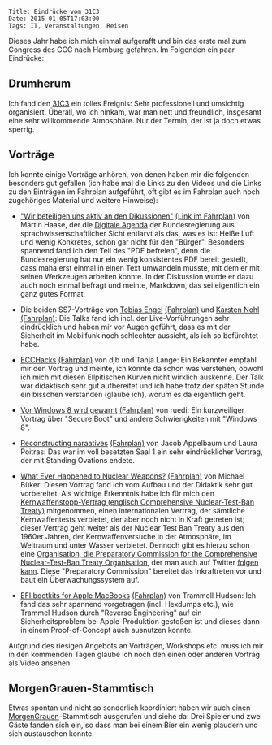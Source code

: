 	Title: Eindrücke vom 31C3
	Date: 2015-01-05T17:03:00
	Tags: IT, Veranstaltungen, Reisen

Dieses Jahr habe ich mich einmal aufgerafft und bin das erste mal zum
Congress des CCC nach Hamburg gefahren. Im Folgenden ein paar
Eindrücke:

<!-- more -->

## Drumherum

Ich fand den [31C3](http://events.ccc.de/congress/2014/wiki/Main_Page) ein tolles Ereignis: Sehr professionell und
umsichtig organisiert. Überall, wo ich hinkam, war man nett und
freundlich, insgesamt eine sehr willkommende Atmosphäre. Nur der
Termin, der ist ja doch etwas sperrig.

## Vorträge

Ich konnte einige Vorträge anhören, von denen haben mir die folgenden
besonders gut gefallen (ich habe mal die Links zu den Videos und die Links zu den Einträgen im Fahrplan aufgeführt, oft gibt es im Fahrplan auch noch zugehöriges Material und weitere Hinweise): 

 * ["Wir beteiligen uns aktiv an den Dikussionen"](http://media.ccc.de/browse/congress/2014/31c3_-_6264_-_de_-_saal_1_-_201412271245_-_wir_beteiligen_uns_aktiv_an_den_diskussionen_-_martin_haase_maha.html) [(Link im Fahrplan)](http://events.ccc.de/congress/2014/Fahrplan/events/6264.html) von Martin Haase, der die [Digitale Agenda](http://www.digitale-agenda.de/) der Bundesregierung aus sprachwissenschaftlicher Sicht entlarvt als das, was es ist: Heiße Luft und wenig Konkretes, schon gar nicht für den "Bürger". Besonders spannend fand ich den Teil des "PDF befreien", denn die Bundesregierung hat nur ein wenig konsistentes PDF bereit gestellt, dass maha erst einmal in einen Text umwandeln musste, mit dem er mit seinen Werkzeugen arbeiten konnte. In der Diskussion wurde er dazu auch noch einmal befragt und meinte, Markdown, das sei eigentlich ein ganz gutes Format. 
	 
  * Die beiden SS7-Vorträge von [Tobias Engel](http://media.ccc.de/browse/congress/2014/31c3_-_6249_-_en_-_saal_1_-_201412271715_-_ss7_locate_track_manipulate_-_tobias_engel.html) [(Fahrplan)](http://events.ccc.de/congress/2014/Fahrplan/events/6249.html) und [Karsten Nohl](http://media.ccc.de/browse/congress/2014/31c3_-_6122_-_en_-_saal_1_-_201412271830_-_mobile_self-defense_-_karsten_nohl.html) [(Fahrplan)](http://events.ccc.de/congress/2014/Fahrplan/events/6122.html): Die Talks fand ich incl. der Live-Vorführungen sehr eindrücklich und haben mir vor Augen geführt, dass es mit der Sicherheit im Mobilfunk noch schlechter aussieht, als ich so befürchtet habe.
  
  * [ECCHacks](http://media.ccc.de/browse/congress/2014/31c3_-_6369_-_en_-_saal_1_-_201412272145_-_ecchacks_-_djb_-_tanja_lange.html) [(Fahrplan)](http://events.ccc.de/congress/2014/Fahrplan/events/6369.html) von djb und Tanja Lange: Ein Bekannter empfahl mir den Vortrag und meinte, ich könnte da schon was verstehen, obwohl ich mich mit diesen Ellpitischen Kurven nicht wirklich auskenne. Der Talk war didaktisch sehr gut aufbereitet und ich habe trotz der späten Stunde ein bisschen verstanden (glaube ich), worum es da eigentlich geht. 
  
  * [Vor Windows 8 wird gewarnt](http://media.ccc.de/browse/congress/2014/31c3_-_6294_-_de_-_saal_1_-_201412281815_-_vor_windows_8_wird_gewarnt_-_ruedi.html) [(Fahrplan)](http://events.ccc.de/congress/2014/Fahrplan/events/6294.html) von ruedi: Ein kurzweiliger Vortrag über "Secure Boot" und andere Schwierigkeiten mit "Windows 8".
  
  * [Reconstructing naraatives](http://media.ccc.de/browse/congress/2014/31c3_-_6258_-_en_-_saal_1_-_201412282030_-_reconstructing_narratives_-_jacob_-_laura_poitras.html) [(Fahrplan)](http://events.ccc.de/congress/2014/Fahrplan/events/6258.html) von Jacob Appelbaum und Laura Poitras: Das war im voll besetzten Saal 1 ein sehr eindrücklicher Vortrag, der mit Standing Ovations endete. 
  
  * [What Ever Happened to Nuclear Weapons?](http://media.ccc.de/browse/congress/2014/31c3_-_6121_-_en_-_saal_2_-_201412291715_-_what_ever_happened_to_nuclear_weapons_-_michael_buker.html) [(Fahrplan)](http://events.ccc.de/congress/2014/Fahrplan/events/6121.html) von Michael Büker: Diesen Vortrag fand ich vom Aufbau und der Didaktik sehr gut vorbereitet. Als wichtige Erkenntnis habe ich für mich den [Kernwaffenstopp-Vertrag (englisch Comprehensive Nuclear-Test-Ban Treaty)](http://de.wikipedia.org/wiki/Kernwaffenteststopp-Vertrag) mitgenommen, einen internationalen Vertrag, der sämtliche Kernwaffentests verbietet, der aber noch nicht in Kraft getreten ist; dieser Vertrag geht weiter als der Nuclear Test Ban Treaty aus den 1960er Jahren, der Kernwaffenversuche in der Atmosphäre, im Weltraum und unter Wasser verbietet. Dennoch gibt es hierzu schon eine [Organisation, die Preparatory Commission for the Comprehensive Nuclear-Test-Ban Treaty Organisation](http://www.ctbto.org/), der man auch auf Twitter [folgen kann](http://twitter.com/ctbto_alerts). Diese  "Preparatory Commission" bereitet das Inkraftreten vor und baut ein Überwachungssystem auf.
  
  * [EFI bootkits for Apple MacBooks](http://media.ccc.de/browse/congress/2014/31c3_-_6128_-_en_-_saal_1_-_201412291830_-_thunderstrike_efi_bootkits_for_apple_macbooks_-_trammell_hudson.html) [(Fahrplan)](http://events.ccc.de/congress/2014/Fahrplan/events/6128.html) von Trammell Hudson: Ich fand das sehr spannend vorgetragen (incl. Hexdumps etc.), wie Trammel Hudson durch "Reverse Engineering" auf ein Sicherheitsproblem bei Apple-Produktion gestoßen ist und dieses dann in einem Proof-of-Concept auch ausnutzen konnte. 

Aufgrund des riesigen Angebots an Vorträgen, Workshops etc. muss ich
mir in den kommenden Tagen glaube ich noch den einen oder anderen
Vortrag als Video ansehen. 

## MorgenGrauen-Stammtisch

Etwas spontan und nicht so sonderlich koordiniert haben wir auch einen
[MorgenGrauen](http://mg.mud.de)-Stammtisch ausgerufen und siehe da: Drei Spieler und zwei
Gäste fanden sich ein, so dass man bei einem Bier ein wenig plaudern
und sich austauschen konnte.
